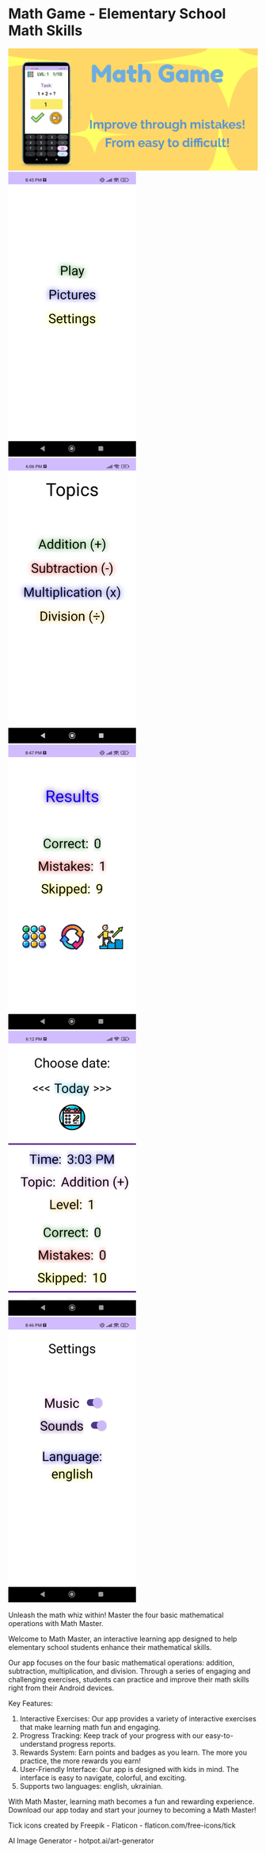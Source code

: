 # Math Game - Elementary School Math Skills

<img src="screenshots/math_game_feature_graphic.png" width="1024">
<img src="screenshots/main.jpg" width="258">   <img src="screenshots/topics.jpg" width="258">
<img src="screenshots/results.jpg" width="258">   <img src="screenshots/history.jpg" width="258">
<img src="screenshots/settings.jpg" width="258">   

Unleash the math whiz within! Master the four basic mathematical operations with Math Master.


Welcome to Math Master, an interactive learning app designed to help elementary school students enhance their mathematical skills.

Our app focuses on the four basic mathematical operations: addition, subtraction, multiplication, and division.
Through a series of engaging and challenging exercises, students can practice and improve their math skills right from their Android devices.

Key Features:
  1. Interactive Exercises: Our app provides a variety of interactive exercises that make learning math fun and engaging.
  2. Progress Tracking: Keep track of your progress with our easy-to-understand progress reports.
  3. Rewards System: Earn points and badges as you learn. The more you practice, the more rewards you earn!
  4. User-Friendly Interface: Our app is designed with kids in mind. The interface is easy to navigate, colorful, and exciting.
  5. Supports two languages: english, ukrainian.

With Math Master, learning math becomes a fun and rewarding experience. Download our app today and start your journey to becoming a Math Master!

Tick icons created by Freepik - Flaticon - flaticon.com/free-icons/tick

AI Image Generator - hotpot.ai/art-generator
